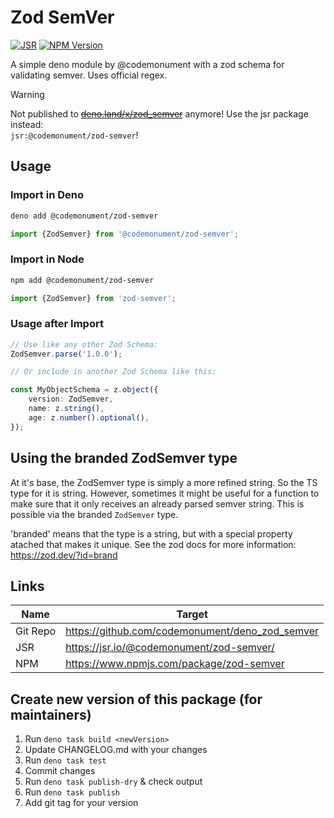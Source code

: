 # Zod SemVer

[![JSR](https://jsr.io/badges/@codemonument/zod-semver)](https://jsr.io/@codemonument/zod-semver/)
[![NPM Version](https://img.shields.io/npm/v/zod-semver?style=flat&logo=npm&color=CB3435)
](https://www.npmjs.com/package/zod-semver)

A simple deno module by @codemonument with a zod schema for validating semver.
Uses official regex.

> [!WARNING]
> Not published to ~~[deno.land/x/zod_semver](https://deno.land/x/zod_semver)~~ anymore! Use the jsr package instead:  
> `jsr:@codemonument/zod-semver`!

## Usage

### Import in Deno

```bash
deno add @codemonument/zod-semver
```

```ts
import {ZodSemver} from '@codemonument/zod-semver';
```

### Import in Node

```bash
npm add @codemonument/zod-semver
```

```ts
import {ZodSemver} from 'zod-semver';
```

### Usage after Import

```ts
// Use like any other Zod Schema:
ZodSemver.parse('1.0.0');

// Or include in another Zod Schema like this:

const MyObjectSchema = z.object({
	version: ZodSemver,
	name: z.string(),
	age: z.number().optional(),
});
```

## Using the branded ZodSemver type

At it's base, the ZodSemver type is simply a more refined string. So the TS type for it is string.
However, sometimes it might be useful for a function to make sure that it only receives an already parsed semver string.
This is possible via the branded `ZodSemver` type.

'branded' means that the type is a string, but with a special property atached that makes it unique.
See the zod docs for more information: <https://zod.dev/?id=brand>

## Links

| Name     | Target                                          |
| -------- | ----------------------------------------------- |
| Git Repo | https://github.com/codemonument/deno_zod_semver |
| JSR      | https://jsr.io/@codemonument/zod-semver/        |
| NPM      | https://www.npmjs.com/package/zod-semver        |

## Create new version of this package (for maintainers)

1. Run `deno task build <newVersion>`
2. Update CHANGELOG.md with your changes
3. Run `deno task test`
4. Commit changes
5. Run `deno task publish-dry` & check output
6. Run `deno task publish`
7. Add git tag for your version
